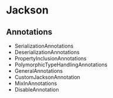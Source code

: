 # Jackson

## Annotations

- SerializationAnnotations
- DeserializationAnnotations
- PropertyInclusionAnnotations
- PolymorphicTypeHandlingAnnotations
- GeneralAnnotations
- CustomJacksonAnnotation
- MixInAnnotations
- DisableAnnotation